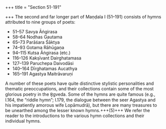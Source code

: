+++
title = "Section 51-191"

+++
The second and far longer part of Maṇḍala I (51–191) consists of hymns attributed to nine groups of poets:

- 51–57 Savya Āṅgirasa
- 58–64 Nodhas Gautama
- 65–73 Parāśara Śāktya
- 74–93 Gotama Rāhūgaṇa
- 94–115 Kutsa Āṅgirasa (etc.)
- 116–126 Kakṣīvant Dairghatamasa
- 127–139 Paruchepa Daivodāsi
- 140–164 Dīrghatamas Aucathya
- 165–191 Agastya Maitrāvaruṇi

A number of these poets have quite distinctive stylistic personalities and thematic  preoccupations, and their collections contain some of the most glorious poetry in  the R̥gveda. Some of the hymns are quite famous (e.g., I.164, the “riddle hymn”; I.179, the dialogue between the seer Agastya and his impatiently amorous wife  Lopāmudrā), but there are many treasures to be unearthed among the lesser known  hymns.+++(5)+++ We refer the reader to the introductions to the various hymn collections and  their individual hymns.
